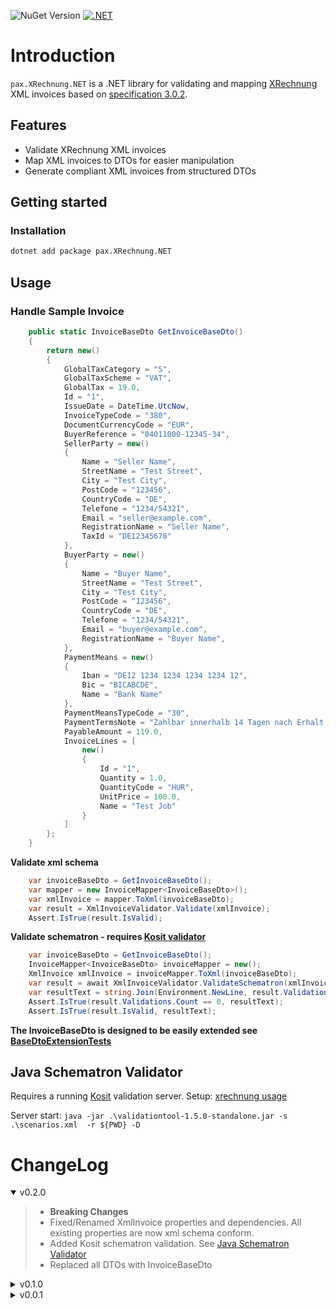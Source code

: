 ![NuGet Version](https://img.shields.io/nuget/v/pax.XRechnung.NET)
[![.NET](https://github.com/ipax77/pax.XRechnung.NET/actions/workflows/dotnet.yml/badge.svg)](https://github.com/ipax77/pax.XRechnung.NET/actions/workflows/dotnet.yml)

# Introduction

`pax.XRechnung.NET` is a .NET library for validating and mapping [XRechnung](https://xeinkauf.de/xrechnung/) XML invoices based on [specification 3.0.2](https://xeinkauf.de/app/uploads/2024/07/302-XRechnung-2024-06-20.pdf).

## Features
- Validate XRechnung XML invoices
- Map XML invoices to DTOs for easier manipulation
- Generate compliant XML invoices from structured DTOs

## Getting started

### Installation

```bash
dotnet add package pax.XRechnung.NET
```

## Usage

### Handle Sample Invoice
```csharp
    public static InvoiceBaseDto GetInvoiceBaseDto()
    {
        return new()
        {
            GlobalTaxCategory = "S",
            GlobalTaxScheme = "VAT",
            GlobalTax = 19.0,
            Id = "1",
            IssueDate = DateTime.UtcNow,
            InvoiceTypeCode = "380",
            DocumentCurrencyCode = "EUR",
            BuyerReference = "04011000-12345-34",
            SellerParty = new()
            {
                Name = "Seller Name",
                StreetName = "Test Street",
                City = "Test City",
                PostCode = "123456",
                CountryCode = "DE",
                Telefone = "1234/54321",
                Email = "seller@example.com",
                RegistrationName = "Seller Name",
                TaxId = "DE12345678"
            },
            BuyerParty = new()
            {
                Name = "Buyer Name",
                StreetName = "Test Street",
                City = "Test City",
                PostCode = "123456",
                CountryCode = "DE",
                Telefone = "1234/54321",
                Email = "buyer@example.com",
                RegistrationName = "Buyer Name",
            },
            PaymentMeans = new()
            {
                Iban = "DE12 1234 1234 1234 1234 12",
                Bic = "BICABCDE",
                Name = "Bank Name"
            },
            PaymentMeansTypeCode = "30",
            PaymentTermsNote = "Zahlbar innerhalb 14 Tagen nach Erhalt der Rechnung.",
            PayableAmount = 119.0,
            InvoiceLines = [
                new()
                {
                    Id = "1",
                    Quantity = 1.0,
                    QuantityCode = "HUR",
                    UnitPrice = 100.0,
                    Name = "Test Job"
                }
            ]
        };
    }
```
**Validate xml schema**
```csharp
    var invoiceBaseDto = GetInvoiceBaseDto();
    var mapper = new InvoiceMapper<InvoiceBaseDto>();
    var xmlInvoice = mapper.ToXml(invoiceBaseDto);
    var result = XmlInvoiceValidator.Validate(xmlInvoice);
    Assert.IsTrue(result.IsValid);
```
**Validate schematron - requires [Kosit validator](#java-schematron-validator)**
```csharp
    var invoiceBaseDto = GetInvoiceBaseDto();
    InvoiceMapper<InvoiceBaseDto> invoiceMapper = new();
    XmlInvoice xmlInvoice = invoiceMapper.ToXml(invoiceBaseDto);
    var result = await XmlInvoiceValidator.ValidateSchematron(xmlInvoice);
    var resultText = string.Join(Environment.NewLine, result.Validations.Select(s => $"{s.Severity}:\t{s.Message}"));
    Assert.IsTrue(result.Validations.Count == 0, resultText);
    Assert.IsTrue(result.IsValid, resultText);
```
**The InvoiceBaseDto is designed to be easily extended see [BaseDtoExtensionTests](pax.XRechnung.NET/blob/main/src/pax.XRechnung.NET.tests/BaseDtoExtensionTests.cs)**

## Java Schematron Validator
Requires a running [Kosit](https://github.com/itplr-kosit/validator) validation server. Setup: [xrechnung usage](https://github.com/itplr-kosit/validator-configuration-xrechnung/blob/master/docs/usage.md)

Server start:
`java -jar .\validationtool-1.5.0-standalone.jar -s .\scenarios.xml  -r ${PWD} -D`

# ChangeLog

<details open="open"><summary>v0.2.0</summary>

>- **Breaking Changes**
>- Fixed/Renamed XmlInvoice properties and dependencies. All existing properties are now xml schema conform.
>- Added Kosit schematron validation. See [Java Schematron Validator](#java-schematron-validator)
>- Replaced all DTOs with InvoiceBaseDto

</details>

<details><summary>v0.1.0</summary>

>- **Breaking Changes**
>- Added FinancialInstitutionBranch to FinancialAccountType (XmlPaymentInstructions)
>- Seller/Buyer cleanup and reference XmlParty
>- Changed XmlAdditionalDocumentReference to XmlAdditionalDocumentReferences as list

</details>

<details><summary>v0.0.1</summary>

>- Initial release
>- Support for invoice validation and serialization
>- Partial DTO implementation

</details>

